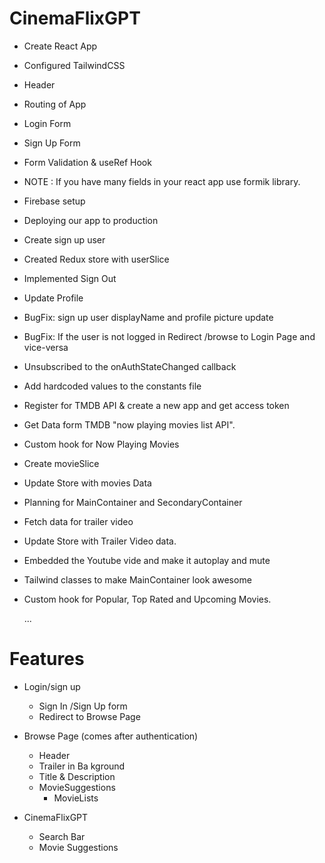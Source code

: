 # CinemaFlixGPT

- Create React App
- Configured TailwindCSS
- Header
- Routing of App
- Login Form
- Sign Up Form
- Form Validation & useRef Hook
- NOTE : If you have many fields in your react app use formik library.
- Firebase setup
- Deploying our app to production
- Create sign up user
- Created Redux store with userSlice
- Implemented Sign Out
- Update Profile
- BugFix: sign up user displayName and profile picture update
- BugFix: If the user is not logged in Redirect /browse to Login Page and vice-versa
- Unsubscribed to the onAuthStateChanged callback
- Add hardcoded values to the constants file
- Register for TMDB API & create a new app and get access token
- Get Data form TMDB "now playing movies list API".
- Custom hook for Now Playing Movies
- Create movieSlice
- Update Store with movies Data
- Planning for MainContainer and SecondaryContainer
- Fetch data for trailer video
- Update Store with Trailer Video data.
- Embedded the Youtube vide and make it autoplay and mute
- Tailwind classes to make MainContainer look awesome
- Custom hook for Popular, Top Rated and Upcoming Movies.

  ...

# Features

- Login/sign up

  - Sign In /Sign Up form
  - Redirect to Browse Page

- Browse Page (comes after authentication)

  - Header
  - Trailer in Ba kground
  - Title & Description
  - MovieSuggestions
    - MovieLists

- CinemaFlixGPT
  - Search Bar
  - Movie Suggestions
